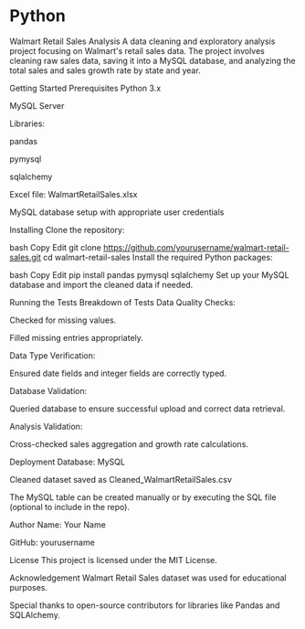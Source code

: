 # Python
Walmart Retail Sales Analysis
A data cleaning and exploratory analysis project focusing on Walmart's retail sales data. The project involves cleaning raw sales data, saving it into a MySQL database, and analyzing the total sales and sales growth rate by state and year.

Getting Started
Prerequisites
Python 3.x

MySQL Server

Libraries:

pandas

pymysql

sqlalchemy

Excel file: WalmartRetailSales.xlsx

MySQL database setup with appropriate user credentials

Installing
Clone the repository:

bash
Copy
Edit
git clone https://github.com/yourusername/walmart-retail-sales.git
cd walmart-retail-sales
Install the required Python packages:

bash
Copy
Edit
pip install pandas pymysql sqlalchemy
Set up your MySQL database and import the cleaned data if needed.

Running the Tests
Breakdown of Tests
Data Quality Checks:

Checked for missing values.

Filled missing entries appropriately.

Data Type Verification:

Ensured date fields and integer fields are correctly typed.

Database Validation:

Queried database to ensure successful upload and correct data retrieval.

Analysis Validation:

Cross-checked sales aggregation and growth rate calculations.

Deployment
Database: MySQL

Cleaned dataset saved as Cleaned_WalmartRetailSales.csv

The MySQL table can be created manually or by executing the SQL file (optional to include in the repo).

Author
Name: Your Name

GitHub: yourusername

License
This project is licensed under the MIT License.

Acknowledgement
Walmart Retail Sales dataset was used for educational purposes.

Special thanks to open-source contributors for libraries like Pandas and SQLAlchemy.
